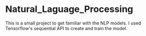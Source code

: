# Natural_Laguage_Processing
This is a small project to get familiar with the NLP models. I used Tensorflow's sequential API to create and train the model.
